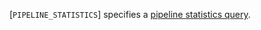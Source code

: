[`PIPELINE_STATISTICS`] specifies a [pipeline statistics query](https://www.khronos.org/registry/vulkan/specs/1.3-extensions/html/vkspec.html#queries-pipestats).